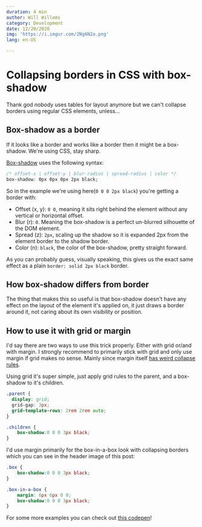 ```yaml
---
duration: 4 min
author: Will Willems
category: Development
date: 12/20/2020
img: 'https://i.imgur.com/2Ng6N2a.png'
lang: en-US

---
```


# Collapsing borders in CSS with box-shadow

Thank god nobody uses tables for layout anymore but we can't collapse borders using regular CSS elements, unless...

## Box-shadow as a border

If it looks like a border and works like a border then it might be a box-shadow. We're using CSS, stay sharp.

[Box-shadow](https://developer.mozilla.org/en-US/docs/Web/CSS/box-shadow) uses the following syntax:

```css
/* offset-x | offset-y | blur-radius | spread-radius | color */
box-shadow: 0px 0px 0px 2px black;
```

So in the example we're using here(`0 0 0 2px black`) you're getting a border with:

- Offset (x, y): `0 0`, meaning it sits right behind the element without any vertical or horizontal offset.
- Blur (r): `0`. Meaning the box-shadow is a perfect un-blurred silhouette of the DOM element.
- Spread (z): `2px`, scaling up the shadow so it is expanded 2px from the element border to the shadow border.
- Color (n): `black`, the color of the box-shadow, pretty straight forward.

As you can probably guess, visually speaking, this gives us the exact same effect as a plain `border: solid 2px black` border.

## How box-shadow differs from border

The thing that makes this so useful is that box-shadow doesn't have any effect on the layout of the element it's applied on, it just draws a border around it, not caring about its own visibility or position.

## How to use it with grid or margin

I'd say there are two ways to use this trick properly. Either with grid or/and with margin. I strongly recommend to primarily stick with grid and only use margin if grid makes no sense. Mainly since margin itself [has weird collapse rules](https://www.joshwcomeau.com/css/rules-of-margin-collapse/).

Using grid it's super simple, just apply grid rules to the parent, and a box-shadow to it's children.

```css
.parent {
  display: grid;
  grid-gap: 3px;
  grid-template-rows: 2rem 2rem auto;
}

.children {
	box-shadow:0 0 0 3px black;
}
```

I'd use margin primarily for the box-in-a-box look with collapsing borders which you can see in the header image of this post:

```css
.box {
	box-shadow:0 0 0 3px black;
}

.box-in-a-box {
	margin: 6px 6px 0 0;
	box-shadow:0 0 0 3px black;
}
```

For some more examples you can check out [this codepen](https://codepen.io/nickolasboyer/pen/wvzrMew)!